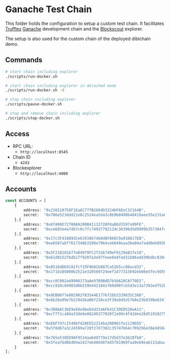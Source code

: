 # Ganache Test Chain

This folder holds the configuration to setup a custom test chain. It facilitates [Truffles](https://trufflesuite.com) [Ganache](https://github.com/trufflesuite/ganache) development chain and the [Blockscout](https://github.com/blockscout/blockscout) explorer.

The setup is also used for the custom chain of the deployed dibichain demo. 


## Commands

```bash
# start chain including explorer
./scripts/run-docker.sh

# start chain including explorer in detached mode
./scripts/run-docker.sh -d

# stop chain including explorer
./scripts/pause-docker.sh

# stop and remove chain including explorer
./scripts/stop-docker.sh
```


## Access

- RPC URL:
  - `http://localhost:8545`
- Chain ID
  - `4243`
- Blockexplorer
  - `http://localhost:4000`


## Accounts

```ts
const ACCOUNTS = [
    {
        address: "0x216518758F1Ea6C77fB2604D3224bF6EeC32164B",
        secret:  "0x786e523ddd21e8c2524ea5da3c8b9b0498b40419aee35e131a6219212ee66b76"
    },{
        address: "0x8fA98E72788A9200B41113728F8aDEd1597a99FE",
        secret:  "0xce603e4a7db7c0c7fc74937792124c36396d5d9999b357384fd142b4f8e85320"
    },{
        address: "0x17c3Fd10893Ce61938674b0d8F866C9a910817EB",
        secret:  "0xe6587abf7617348b3208e7964ceb649eaa30a04a7add0eb893ba15b14e9249f0"
    },{
        address: "0x5F218281677e84979FC2f316749eF9129eB1fe10",
        secret:  "0x61d01527bdb17f9207a3e97feee8e8fed31b86add30bdbc83848ed9aa0fa3e05"
    },{
        address: "0x0516dDb5CA2fcf15F068Cb887Ca52b5cc80acd32",
        secret:  "0x1f1b105000b2521e328569724eef1477313b92eb80e5fec9d502bc2e971e5955"
    },{
        address: "0xcc0C002a499A0373aAe97B9BdD7b56A20CAf70D1",
        secret:  "0xcc910c84983d0b539b4421041f60d90fcb5d3e13a7392edf52b92f1e0ecea7cc"
    },{
        address: "0x0EB0077e802902f83544E177672Eb3339835C388",
        secret:  "0x6b28a99e7b12942ba06f210ce3f39a9d5d17b8e23b8398e6347a2c56617fff3f"
    },{
        address: "0x3006AC3bE9eE8e9beb5d314AFE41C39ED520eA11",
        secret:  "0xcf7f1ca84a33de6e86246377020f2a99c4f42dee28d519102757b4ab57a3ab1f"
    },{
        address: "0xE6F747c1549bf428EE52214ba280801fe1129ED5",
        secret:  "0x5f8d67a3c24599a720f27d7382c35747b64c709296438ed458473acd80cf9869"
    },{
        address: "0x765e538ED9AF9514aa649779e17d5d37e3628fb8",
        secret:  "0x5fea76d0bd04a2427eb460407d45f81969faa9eb9ea6133abaa8881c113a11d8"
    }
];
```

